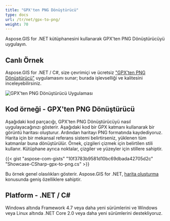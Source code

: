 ```yaml
---
title: "GPX'ten PNG Dönüştürücü"
type: docs
url: /tr/net/gpx-to-png/
weight: 70
---
```


Aspose.GIS for .NET kütüphanesini kullanarak GPX'ten PNG Dönüştürücüyü uygulayın.

## **Canlı Örnek**

Aspose.GIS for .NET / C#, size çevrimiçi ve ücretsiz ["GPX'ten PNG Dönüştürücü"](https://products.aspose.app/gis/viewer/gpx-to-png) uygulamasını sunar; burada işlevselliği ve kalitesini inceleyebilirsiniz.

![GPX'ten PNG Dönüştürücü Uygulaması](viewer.png)

## **Kod örneği - GPX'ten PNG Dönüştürücü**

Aşağıdaki kod parçacığı, GPX'ten PNG Dönüştürücüyü nasıl uygulayacağınızı gösterir. Aşağıdaki kod bir GPX katmanı kullanarak bir görüntü haritası oluşturur. Ardından haritayı PNG formatında kaydediyoruz. Harita için bir mekansal referans sistemi belirtirseniz, yüklenen tüm katmanlar buna dönüştürülür.
Örnek, çizgileri çizmek için belirtilen stili kullanır. Kütüphane ayrıca noktalar, çizgiler ve yüzeyler için stillere sahiptir.

{{< gist "aspose-com-gists" "10f3783b9581d10bc69dbada42705d2c" "Showcase-CSharp-gpx-to-png.cs" >}}

Bu örnek genel olasılıkları gösterir. Aspose.GIS for .NET, [harita oluşturma](https://docs.aspose.com/gis/net/map-rendering/) konusunda geniş özelliklere sahiptir.

## **Platform - .NET / C#**

Windows altında Framework 4.7 veya daha yeni sürümlerini ve Windows veya Linux altında .NET Core 2.0 veya daha yeni sürümlerini destekliyoruz.
